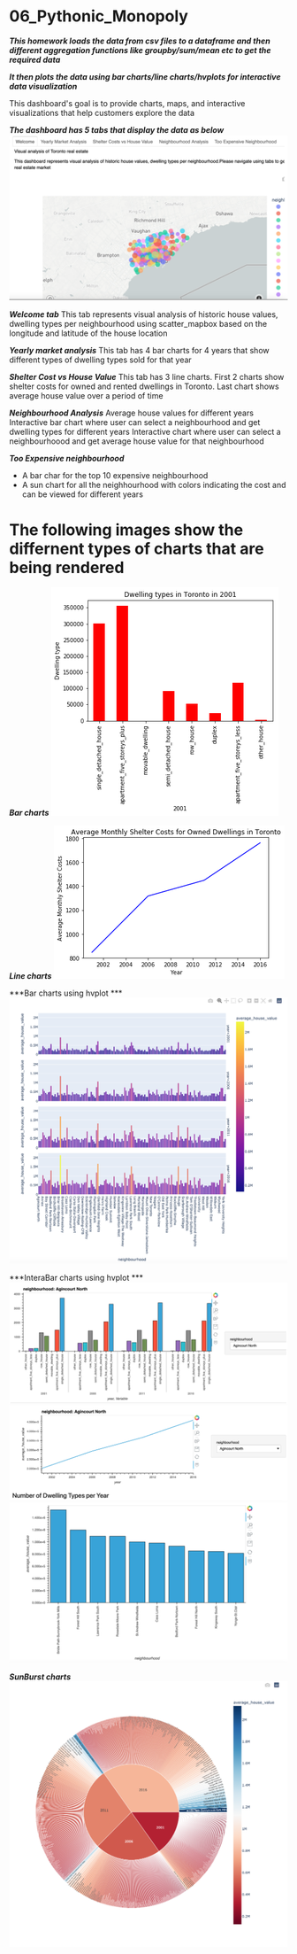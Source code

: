 # 06_Pythonic_Monopoly

***This homework loads the data from csv files to a dataframe and then different
aggregation functions like groupby/sum/mean etc to get the required data***

***It then plots the data using bar charts/line charts/hvplots for interactive data visualization***


This dashboard's goal is to provide charts, maps, and interactive visualizations that help customers explore the data 

***The dashboard has 5 tabs that display the data as below***
![DashBoard.png](Images/DashBoard.png)

***Welcome tab*** 
This tab represents visual analysis of historic house values, dwelling types per neighbourhood using scatter_mapbox based on the longitude and latitude of the house location

***Yearly market analysis*** 
This tab has 4 bar charts for 4 years that show different types of dwelling types sold for that year

***Shelter Cost vs House Value*** 
This tab has 3 line charts. First 2 charts show shelter costs for owned and rented dwellings in Toronto. Last chart shows average house value over a period of time

***Neighbourhood Analysis***
Average house values for different years
Interactive bar chart where user can select a neighbourhood and get dwelling types for different years
Interactive chart where user can select a neighbourhoood and get average house value for that neighbourhood

***Too Expensive neighbourhood***

- A bar char for the top 10 expensive neighbourhood
- A sun chart for all the neighhourhood with colors indicating the cost and can be viewed for different years

# The following images show the differnent types of charts that are being rendered

***Bar charts***
![DwellingtypesinTorontoin2001.png](Images/DwellingtypesinTorontoin2001.png)

***Line charts***
![AverageMonthlyShelterCostsforOwnedDwellingsinToronto.png](Images/AverageMonthlyShelterCostsforOwnedDwellingsinToronto.png)

***Bar charts using hvplot ***
![AverageHouseValue.png](Images/AverageHouseValue.png)

***InteraBar charts using hvplot ***
![DwellingTypesInteractiveNeighbourhood.png](Images/DwellingTypesInteractiveNeighbourhood.png)
![NumberOfDwellingTypes_year.png](Images/NumberOfDwellingTypes_year.png)
![Top10ExpensiveNeighbouthood.png](Images/Top10ExpensiveNeighbouthood.png)

***SunBurst charts***
![Sunburst.png](Images/Sunburst.png)





